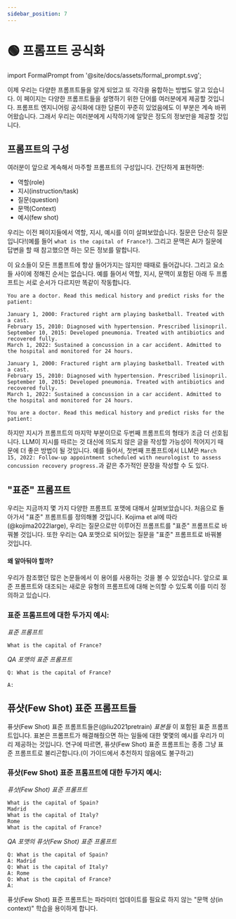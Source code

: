 ```yaml
---
sidebar_position: 7
---
```


# 🟢 프롬프트 공식화

import FormalPrompt from '@site/docs/assets/formal_prompt.svg';

<div style={{textAlign: 'center'}}>
  <FormalPrompt style={{width:"800px",height:"300px",verticalAlign:"top"}}/>
</div>

이제 우리는 다양한 프롬프트들을 알게 되었고 또 각각을 융합하는 방법도 알고 있습니다. 이 페이지는 다양한 프롬프트들을 설명하기 위한 단어를 여러분에게 제공할 것입니다. 프롬프트 엔지니어링 공식화에 대한 담론이 꾸준히 있었음에도 이 부분은 계속 바뀌어왔습니다. 그래서 우리는 여러분에게 시작하기에 알맞은 정도의 정보만을 제공할 것입니다. 

## 프롬프트의 구성

여러분이 앞으로 계속해서 마주할 프롬프트의 구성입니다. 간단하게 표현하면:

- 역할(role)
- 지시(instruction/task)
- 질문(question)
- 문맥(Context)
- 예시(few shot)

우리는 이전 페이지들에서 역할, 지시, 예시를 이미 살펴보았습니다. 질문은 단순히 질문입니다!(예를 들어 `what is the capital of France?`). 그리고 문맥은 AI가 질문에 답변을 할 때 참고했으면 하는 모든 정보를 말합니다.


이 요소들이 모든 프롬프트에 항상 들어가지는 않지만 때때로 들어갑니다. 그리고 요소들 사이에 정해진 순서는 없습니다. 예를 들어서 역할, 지시, 문맥이 포함된 아래 두 프롬프트는 서로 순서가 다르지만 똑같이 작동합니다.

```text
You are a doctor. Read this medical history and predict risks for the patient:

January 1, 2000: Fractured right arm playing basketball. Treated with a cast.
February 15, 2010: Diagnosed with hypertension. Prescribed lisinopril.
September 10, 2015: Developed pneumonia. Treated with antibiotics and recovered fully.
March 1, 2022: Sustained a concussion in a car accident. Admitted to the hospital and monitored for 24 hours.
```

```text
January 1, 2000: Fractured right arm playing basketball. Treated with a cast.
February 15, 2010: Diagnosed with hypertension. Prescribed lisinopril.
September 10, 2015: Developed pneumonia. Treated with antibiotics and recovered fully.
March 1, 2022: Sustained a concussion in a car accident. Admitted to the hospital and monitored for 24 hours.

You are a doctor. Read this medical history and predict risks for the patient:
```

하지만 지시가 프롬프트의 마지막 부분이므로 두번째 프롬프트의 형태가 조금 더 선호됩니다. LLM이 지시를 따르는 것 대신에 의도치 않은 글을 작성할 가능성이 적어지기 때문에 더 좋은 방법이 될 것입니다. 예를 들어서, 첫번째 프롬프트에서 LLM은 `March 15, 2022: Follow-up appointment scheduled with neurologist to assess concussion recovery progress.`과 같은 추가적인 문장을 작성할 수 도 있다.


## "표준" 프롬프트

우리는 지금까지 몇 가지 다양한 프롬프트 포맷에 대해서 살펴보았습니다. 처음으로 돌아가서 "표준" 프롬프트를 정의해볼 것입니다. 
Kojima et al에 따라(@kojima2022large), 우리는 질문으로만 이루어진 프롬프트를 "표준" 프롬프트로 바꿔볼 것입니다.
또한 우리는 QA 포맷으로 되어있는 질문을 "표준" 프롬프트로 바꿔볼 것입니다.

#### 왜 알아둬야 할까?

우리가 참조했던 많은 논문들에서 이 용어를 사용하는 것을 볼 수 있었습니다.
앞으로 표준 프롬프트와 대조되는 새로운 유형의 프롬프트에 대해 논의할 수 있도록 이를 미리 정의하고 있습니다. 

### 표준 프롬프트에 대한 두가지 예시:


_표준 프롬프트_
```
What is the capital of France?
```

_QA 포맷의 표준 프롬프트_
```
Q: What is the capital of France?

A:
```

## 퓨샷(Few Shot) 표준 프롬프트들

퓨샷(Few Shot) 표준 프롬프트들은(@liu2021pretrain) _표본들_ 이 포함된 표준 프롬프트입니다.
표본은 프롬프트가 해결해줬으면 하는 일들에 대한 몇몇의 예시를 우리가 미리 제공하는 것입니다.
연구에 따르면, 퓨샷(Few Shot) 표준 프롬프트는 종종 그냥 표준 프롬프트로 불리곤합니다.(이 가이드에서 추천하지 않음에도 불구하고)

### 퓨삿(Few Shot) 표준 프롬프트에 대한 두가지 예시:

_퓨삿(Few Shot) 표준 프롬프트_

```
What is the capital of Spain?
Madrid
What is the capital of Italy?
Rome
What is the capital of France?
```

_QA 포맷의 퓨삿(Few Shot) 표준 프롬프트_
```
Q: What is the capital of Spain?
A: Madrid
Q: What is the capital of Italy?
A: Rome
Q: What is the capital of France?
A:
```

퓨삿(Few Shot) 표준 프롬프트는 파라미터 업데이트를 필요로 하지 않는 "문맥 상(in context)" 학습을 용이하게 합니다.